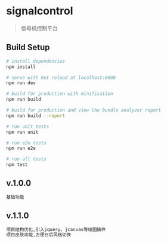 # signalcontrol

> 信号机控制平台

## Build Setup

``` bash
# install dependencies
npm install

# serve with hot reload at localhost:8080
npm run dev

# build for production with minification
npm run build

# build for production and view the bundle analyzer report
npm run build --report

# run unit tests
npm run unit

# run e2e tests
npm run e2e

# run all tests
npm test
```

## v.1.0.0
```bash
基础功能
```
## v.1.1.0
```bash
项目结构优化,引入jquery，jcanvas等绘图插件
项目皮肤功能,方便日后风格切换
```
